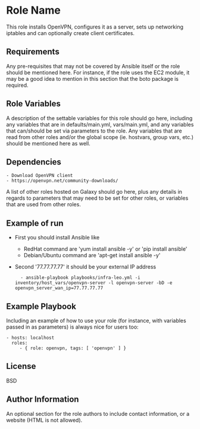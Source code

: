 Role Name
=========

This role installs OpenVPN, configures it as a server, sets up networking iptables and can optionally create client certificates.

Requirements
------------

Any pre-requisites that may not be covered by Ansible itself or the role should be mentioned here. For instance, if the role uses the EC2 module, it may be a good idea to mention in this section that the boto package is required.

Role Variables
--------------

A description of the settable variables for this role should go here, including any variables that are in defaults/main.yml, vars/main.yml, and any variables that can/should be set via parameters to the role. Any variables that are read from other roles and/or the global scope (ie. hostvars, group vars, etc.) should be mentioned here as well.

Dependencies
------------
    - Download OpenVPN client
    - https://openvpn.net/community-downloads/

A list of other roles hosted on Galaxy should go here, plus any details in regards to parameters that may need to be set for other roles, or variables that are used from other roles.

Example of run
----------------
- First you should install Ansible like
    - RedHat command are 'yum install ansible -y' or 'pip install ansible'
    - Debian/Ubuntu command are 'apt-get install ansible -y'    
- Second '77.77.77.77' it should be your external IP address

        - ansible-playbook playbooks/infra-leo.yml -i inventory/host_vars/openvpn-server -l openvpn-server -bD -e openvpn_server_wan_ip=77.77.77.77

Example Playbook
----------------

Including an example of how to use your role (for instance, with variables passed in as parameters) is always nice for users too:

    - hosts: localhost
      roles:
         - { role: openvpn, tags: [ 'openvpn' ] }

License
-------

BSD

Author Information
------------------

An optional section for the role authors to include contact information, or a website (HTML is not allowed).
